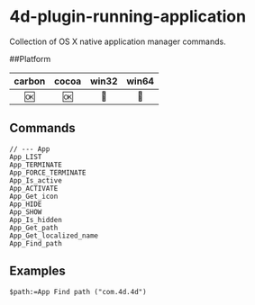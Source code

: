 4d-plugin-running-application
=============================

Collection of OS X native application manager commands.

##Platform

| carbon | cocoa | win32 | win64 |
|:------:|:-----:|:---------:|:---------:|
|🆗|🆗|🚫|🚫|

Commands
---

```
// --- App
App_LIST
App_TERMINATE
App_FORCE_TERMINATE
App_Is_active
App_ACTIVATE
App_Get_icon
App_HIDE
App_SHOW
App_Is_hidden
App_Get_path
App_Get_localized_name
App_Find_path
```

Examples
---

```
$path:=App Find path ("com.4d.4d")
```
